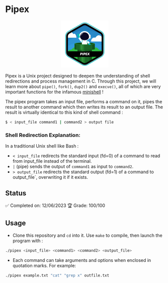 # Pipex

<p align="center">
  <img src="https://github.com/ArenKae/ArenKae/blob/main/42%20badges/pipexe.png" alt="Pipex 42 project badge"/>
</p>

Pipex is a Unix project designed to deepen the understanding of shell redirections and process management in C. Through this project, we will learn more about ```pipe()```, ```fork()```, ```dup2()``` and ```execve()```, all of which are very important functions for the infamous [minishell](https://github.com/ArenKae/minishell) !

The pipex program takes an input file, performs a command on it, pipes the result to another command which then writes its result to an output file. The result is virtually identical to this kind of shell command :
```bash
$ < input_file command1 | command2 > output file
```
### Shell Redirection Explanation:
In a traditional Unix shell like Bash :
- ```< input_file``` redirects the standard input (fd=0) of a command to read from input_file instead of the terminal.
- ```|``` (pipe) sends the output of ```command1``` as input to ```command2```.
- ```> output_file``` redirects the standard output (fd=1) of a command to output_file`, overwriting it if it exists.

## Status
✅ Completed on: 12/06/2023
🏆 Grade: 100/100

## Usage
- Clone this repository and ```cd``` into it. Use ```make``` to compile, then launch the program with :
```bash
./pipex <input_file> <command1> <command2> <output_file>
```

- Each command can take arguments and options when enclosed in quotation marks. For example:
```bash
./pipex example.txt "cat" "grep x" outfile.txt
```